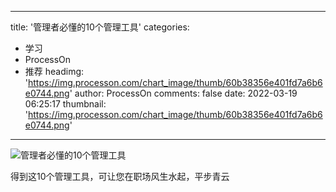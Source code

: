 
---
title: '管理者必懂的10个管理工具'
categories: 
 - 学习
 - ProcessOn
 - 推荐
headimg: 'https://img.processon.com/chart_image/thumb/60b38356e401fd7a6b6e0744.png'
author: ProcessOn
comments: false
date: 2022-03-19 06:25:17
thumbnail: 'https://img.processon.com/chart_image/thumb/60b38356e401fd7a6b6e0744.png'
---

<div>   
<img class="thumb" alt="管理者必懂的10个管理工具" src="https://img.processon.com/chart_image/thumb/60b38356e401fd7a6b6e0744.png" referrerpolicy="no-referrer">
<p>得到这10个管理工具，可让您在职场风生水起，平步青云</p>  
</div>
            